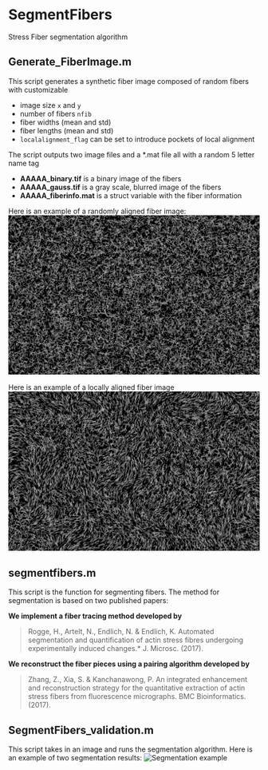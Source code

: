 # SegmentFibers
Stress Fiber segmentation algorithm

## Generate_FiberImage.m
This script generates a synthetic fiber image composed of random fibers with customizable 
* image size `x` and `y`
* number of fibers `nfib`
* fiber widths (mean and std) 
* fiber lengths (mean and std)
* `localalignment_flag` can be set to introduce pockets of local alignment

The script outputs two image files and a *.mat file all with a random 5 letter name tag
* **AAAAA_binary.tif** is a binary image of the fibers
* **AAAAA_gauss.tif** is a gray scale, blurred image of the fibers
* **AAAAA_fiberinfo.mat** is a struct variable with the fiber information

Here is an example of a randomly aligned fiber image:
![Randomly Aligned](/randomalign_example/PYWDF_gauss.png)

Here is an example of a locally aligned fiber image
![Locally Aligned](/localalign_example/IGOTA_gauss.png)

## segmentfibers.m
This script is the function for segmenting fibers. The method for segmentation is based on two published papers:

**We implement a fiber tracing method developed by**

> Rogge, H., Artelt, N., Endlich, N. & Endlich, K. Automated segmentation
> and quantification of actin stress fibres undergoing experimentally
> induced changes.* J. Microsc. (2017).

**We reconstruct the fiber pieces using a pairing algorithm developed by**

> Zhang, Z., Xia, S. & Kanchanawong, P. An integrated enhancement and
> reconstruction strategy for the quantitative extraction of actin stress
> fibers from fluorescence micrographs. BMC Bioinformatics. (2017).

## SegmentFibers_validation.m
This script takes in an image and runs the segmentation algorithm.
Here is an example of two segmentation results:
![Segmentation example](SegmentationExample.png)